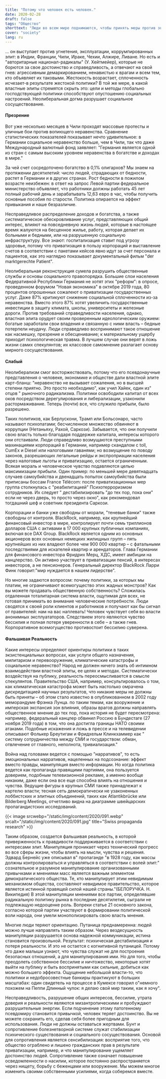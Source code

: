 ```yaml
---
title: "Потому что человек есть человек."
date: 2020-02-28
draft: false
tags: "Общество"
shorttext: "Люди во всем мире поднимаются, чтобы принять меры против эксплуатации и властных элит. Порог насилия снижается, и возникает вопрос: \"жестокость общества?\""
cover: "society"
lang: ru
---
```


... он выступает против угнетения, эксплуатации, коррумпированных элит: в Индии, Франции, Чили, Ираке, Чехии, Алжире, Ливане. Но есть и "авторитарные национал-радикалы" (У. Хейтмейер), которые не борются за свое достоинство и справедливость, а отвечают на свой гнев: агрессивным демаркированием, ненавистью к врагам и всем тем, кто объявляет их таковыми. Жестокость возрастает, сплоченность исчезает-в результате жестокой политики? В той же мере, в какой властные элиты стремятся скрыть это: цели и методы глобально господствующей политики способствуют опустошению социальных настроений. Неолиберальная догма разрушает социальное сосуществование.

#### Презрение

Вот уже несколько месяцев в Чили проходят массовые протесты и уличные бои против вопиющего неравенства. Сравнение статистических показателей показывает нечто удивительное: в Германии социальное неравенство больше, чем в Чили, так что даже Международный валютный фонд заявляет: "Германия является одной из стран с самым высоким уровнем неравенства в богатстве и доходах в мире."

За чей счет сосредоточено богатство в 0,1% олигархов? Мы знаем на протяжении десятилетий: число людей, страдающих от бедности, растет в Германии и в других странах. Рост бедности в пожилом возрасте неизбежен: в ответ на запрос Левой партии федеральное министерство объявляет, что работники должны работать 45 лет полный рабочий день и зарабатывать 12,63 евро в час, чтобы получить основные пособия по старости. Политика опирается на эффект привыкания и наше безразличие.

Несправедливое распределение доходов и богатства, а также систематическое обескровливание услуг, представляющих общий интерес, влияют на повседневную жизнь людей, которые в настоящее время жалуются на бесценное жилье, работу, которая делает их больными и бедными, или на разрушенную социальную инфраструктуру. Все знают: госпитализация ставит под угрозу здоровье, потому что приватизация в пользу корпораций и выставление счетов в соответствии с пакетами кейсов явно идут за счет персонала и пациентов, как это наглядно показывает документальный фильм "der marktgerechte Patient".

Неолиберальная реконструкция сумела разрушить общественные службы и основы социального правопорядка. Большие слои населения Федеративной Республики Германия не хотят этих "реформ": в опросе, проведенном форумом "Новая экономика" в октябре 2019 года, 80 процентов опрошенных сожалеют о приватизации государственных услуг. Даже 87% критикуют снижение социальной сплоченности из-за неравенства. Вместо этого 87% хотят увеличить государственные инвестиции в защиту климата, школы, университеты и железные дороги. Против требований справедливости населения, однако, властная элита орудует своим проверенным идеологическим оружием: богатые заработали свои владения и связанную с ними власть – бедные потерпели неудачу. Люди справедливо воспринимают такое отношение как насмешку, презрение и обесценивание; к материальному ущербу приходит психологическая травма. В лучшем случае они верят в ложь жизни самих спекулянтов; их классовое самомнение разлагает основу мирного сосуществования.

#### Слабый

Неолиберализм смог восторжествовать, потому что его псевдонаучные представления о человеке, экономике и обществе дали властной элите карт-бланш: "неравенство не вызывает сожаления, но в высшей степени приятно. Это просто необходимо", как учил Хайек, один из" отцов " рыночного радикализма. Политики освободили капитал от всех оков посредством дерегулирования и либерализации, узаконили растормаживание. Теперь (почти) все, что служило прибыли, было разрешено.

Таких политиков, как Берлускони, Трамп или Больсонаро, часто называют психопатами; бесчисленное множество обвиняют в коррупции (Нетаньяху, Рахой, Саркози). Забывается, что они получили свою власть только благодаря поддержке капитала, интересы которого они отстаивали. Люди справедливо возмущаются преступными махинациями корпораций в Германии, например скандалом с toll, CumEx и Diesel или налоговыми гаванями; но возмущение по поводу законов, разрешающих легальные рейды и экспроприации населения через налоговые льготы и приватизацию, остается ограниченным. Всякая мораль и человеческое чувство подавляются целью максимизации прибыли. Один пример: по меньшей мере девятнадцать случаев самоубийства и двенадцать попыток самоубийства были приписаны боссам France Télécom: после приватизационных мер группа столкнулась с "реабилитацией" Психотерроризмом сотрудников. Их следует " дестабилизировать "до тех пор, пока они" если не через дверь, то просто через окно", как рекомендовал тогдашний шеф и советник президента Саркози.

Корпорации и банки уже свободны от морали, "теневые банки" также свободны от контроля. BlackRock, например, как крупнейший финансовый инвестор в мире, контролирует почти семь триллионов долларов США с активами в 17 000 крупных публичных компаниях, включая все DAX Group. BlackRock является одним из основных акционеров всех основных немецких жилищных групп – пять крупнейших из них владеют более чем 900 000 квартир – с фатальными последствиями для искателей квартир и арендаторов. Глава Германии для финансового инвестора Фридрих Мерц, ХДС, имеет амбиции на канцлерство. Он активно участвует в приватизации пенсий, в интересах инвесторов, а не пенсионеров. Генеральный директор BlackRock Ларри Финк говорит:"мир нуждается в нашем лидерстве".

Но многие задаются вопросом: почему политики, за которых мы платим, не ограничивают всемогущество этих жадных монстров? Как вы можете продавать общественную собственность? Сложилась отдаленная тоталитарная система власти, ощутимая для всех, не готовая принимать во внимание человеческие потребности. Люди сводятся к своей роли клиентов и работников и получают как бы сигнал от правителей: нам на вас наплевать! Человек чувствует себя во власти анонимных эксплуататоров. Следствием этого являются чувство бессилия и полная потеря уверенности в себе – а также гнев. Корпоративное всемогущество противостоит бессилию суверена.

####  Фальшивая Реальность

Какие интересы определяют ориентиры политики в таких экзистенциальных вопросах, как услуги общего назначения, милитаризм и перевооружение, климатические катастрофы и социальное неравенство? Народ не должен ничего знать об интимном взаимодействии властной элиты, ее целях и методах. Систематически воздействуя на публику, реальность переосмысливается в смысле спекулянтов. Правительство США, например, консультировалось о том, как климатическая катастрофа может быть настолько омрачена дискредитацией научных результатов, что никакие меры не должны быть приняты – об этом стало известно в опубликованном в 2002 году меморандуме Фрэнка Лунца. по таким темам, как вооружение и имперская экспансия зон влияния, образы врагов должны направлять общественное мнение до тех пор, пока история не будет пересмотрена: например, федеральный канцлер обвинил Россию в Бундестаге (27 ноября 2019 года) в том, что она достигла границы НАТО своими атаками. Подобные искажения и ложь в прессе и на телевидении описывают Фолькер Бреутигам и Фридхельм Клинкхаммер как " систему сотрудничества между СМИ и государством: обман, отвлечение от главного, неполнота, тривиализация." 

Война над головами ведется с помощью "нарративов", то есть эмоциональных нарративов, нацеленных на подсознание: эффект вместо правды, манипуляция вместо информации. Но когда политика ведется как пропаганда правящими партиями, она пользуется доверием, подобным телевизионной рекламе, а именно вообще никаким, даже если она все еще способна влиять на отношения и чувства. Ведущие фигуры в крупных СМИ также принадлежат к картелю власти; тесная сеть демократически не узаконенных лоббистских и элитных объединений, таких как Atlantikbrücke или Bilderberg Meetings, отчетливо видна на диаграмме швейцарских пропагандистских исследований.

{{< image srcwebp="/static/img/content/2020/091.webp" srcalt="/static/img/content/2020/091.jpg" title="Swiss propaganda research" >}}

Таким образом, создается фальшивая реальность, в которой приверженность к правдивости поддерживается в соответствии с интересами элит. Манипуляция проникает через технический прогресс во все сферы жизни, чтобы влиять на мысли, чувства и решения. Эдвард Бернейс уже описывал в" пропаганде "в 1928 году, как массы должны контролироваться и управляться в соответствии с волей элит:" сознательное и разумное манипулирование организованными привычками и мнениями масс является важным элементом демократического общества. Те, кто манипулирует этим невидимым механизмом общества, составляют невидимое правительство, которое является истинной правящей силой нашей страны."(БЕЛОРУЧКА. Н. Википедия) В этой манипуляции мнениями все партии, определявшие радикальную политику рынка в последние десятилетия, сыграли не подлежащую недооценке роль. Вопреки статье 21 основного закона, согласно которой партии участвуют в формировании политической воли народа, они умели монополизировать свою власть мнения.

Многие люди теряют ориентацию. Путаница преднамеренна: людей можно лучше направлять таким образом. Через вездесущность манипуляции разрушается основа надежной коммуникации, истина становится произвольной. Результат: психическая дестабилизация и потеря реальности. И это не остается с когнитивной путаницей. Потому что даже малыши узнают, что чувства служат не для построения безопасных отношений, а для манипулирования ими. Но для того, чтобы преодолеть собственное бессилие и ничтожество, некоторые хотят выйти на публику и быть воспринятыми как сильные, добиться как можно большего эффекта. Ощущение небольшой власти-то, что политики и недобросовестные банкиры практикуют в больших масштабах: один свидетель на процессе в Кумексе говорил о"немного похожем на Пеппи Длинный чулок: я делаю свой мир таким, как я хочу".

Несправедливость, разрушение общих интересов, бессилие, утрата доверия и реальности являются мизантропическими и пробуждают разрушительные энергии. Если подчинение этому патогенному псевдомиру становится привычкой, человек теряет достоинство. Вы не можете сохранить его, сделав себя более пригодным для использования. Люди не должны оставаться жертвами. Бунт и сопротивление болезнетворной системе служат стабилизации психического существования и социального сосуществования. Основой для сопротивления является сенсибилизация: восприятие того, что общество ограблено и лишено гражданских прав в результате приватизации, например, и что манипулирование ущемляет достоинство людей. Сопротивление также означает повышение осведомленности о насилии, которое постоянно распространяется через нищету, борьбу с беженцами или вооружение. Мы можем многое изменить своими собственными усилиями, когда соберемся вместе.
